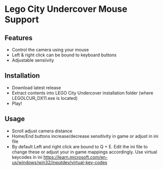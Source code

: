 # Lego City Undercover Mouse Support


## Features

- Control the camera using your mouse
- Left & right click can be bound to keyboard buttons
- Adjustable sensiivity

## Installation

- Download latest release
- Extract contents into LEGO City Undercover installation folder (where LEGOLCUR_DX11.exe is located)
- Play!

## Usage

- Scroll adjust camera distance
- Home/End buttons increase/decrease sensitivity in game or adjust in ini file
- By default Left and right click are bound to Q + E. Edit the ini file to change these or adjust your in game mappings accordingly. Use virtual keycodes in ini https://learn.microsoft.com/en-us/windows/win32/inputdev/virtual-key-codes
